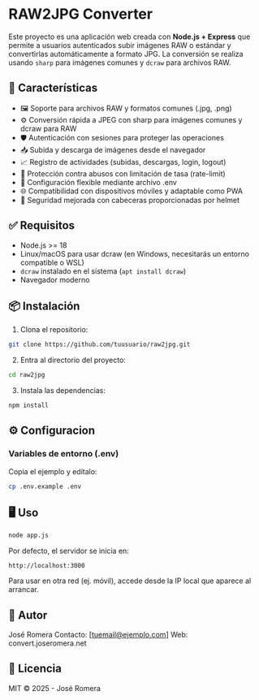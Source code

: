 # RAW2JPG Converter

Este proyecto es una aplicación web creada con **Node.js + Express** que permite a usuarios autenticados subir imágenes RAW o estándar y convertirlas automáticamente a formato JPG. La conversión se realiza usando `sharp` para imágenes comunes y `dcraw` para archivos RAW.

## 🚀 Características
- 🖼️ Soporte para archivos RAW y formatos comunes (.jpg, .png)
- ⚙️ Conversión rápida a JPEG con sharp para imágenes comunes y dcraw para RAW
- 🛡️ Autenticación con sesiones para proteger las operaciones
- 📥 Subida y descarga de imágenes desde el navegador
- 📈 Registro de actividades (subidas, descargas, login, logout)
- 🧱 Protección contra abusos con limitación de tasa (rate-limit)
- 🧠 Configuración flexible mediante archivo .env
- 🌐 Compatibilidad con dispositivos móviles y adaptable como PWA
- 🔐 Seguridad mejorada con cabeceras proporcionadas por helmet



## ✅ Requisitos
- Node.js >= 18
- Linux/macOS para usar dcraw (en Windows, necesitarás un entorno compatible o WSL)
- `dcraw` instalado en el sistema (`apt install dcraw`)
- Navegador moderno



## 📦 Instalación
1. Clona el repositorio:
```bash
git clone https://github.com/tuusuario/raw2jpg.git
```

2. Entra al directorio del proyecto:
```bash
cd raw2jpg
```

3. Instala las dependencias:
```bash
npm install
```



## ⚙️ Configuracion
### Variables de entorno (.env)
Copia el ejemplo y edítalo:
```bash
cp .env.example .env
```

## 🖥️ Uso
```bash
node app.js
```

Por defecto, el servidor se inicia en:
```web
http://localhost:3000
```

Para usar en otra red (ej. móvil), accede desde la IP local que aparece al arrancar.

## 🧠 Autor
José Romera
Contacto: [tuemail@ejemplo.com]
Web: convert.joseromera.net

## 📄 Licencia
MIT © 2025 - José Romera


